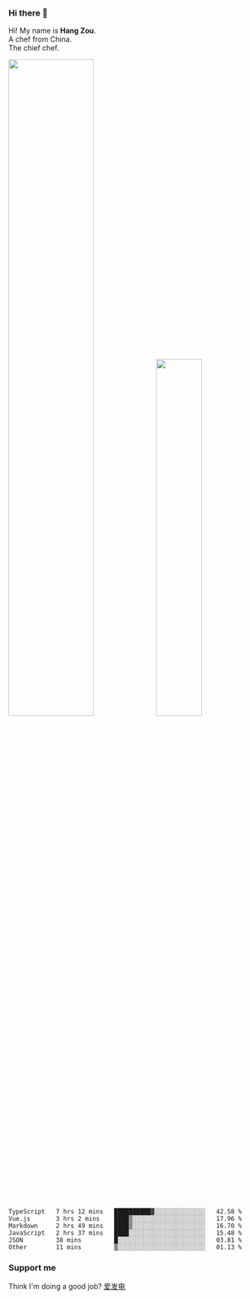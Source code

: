 ### Hi there 👋

Hi! My name is **Hang Zou**.  
A chef from China.  
The chief chef.

<img align="" width="57.5%" src="https://github-readme-stats.vercel.app/api?username=zouhangwithsweet&hide_title=true&hide_border=true&show_icons=true&include_all_commits=true&line_height=21" /><img align="" width="42.4%" src="https://github-readme-stats.vercel.app/api/top-langs/?username=zouhangwithsweet&hide_title=true&hide_border=true&layout=compact" />

<!--START_SECTION:waka-->

```text
TypeScript   7 hrs 12 mins   ██████████▓░░░░░░░░░░░░░░   42.58 %
Vue.js       3 hrs 2 mins    ████▒░░░░░░░░░░░░░░░░░░░░   17.96 %
Markdown     2 hrs 49 mins   ████▒░░░░░░░░░░░░░░░░░░░░   16.70 %
JavaScript   2 hrs 37 mins   ████░░░░░░░░░░░░░░░░░░░░░   15.48 %
JSON         38 mins         █░░░░░░░░░░░░░░░░░░░░░░░░   03.81 %
Other        11 mins         ▒░░░░░░░░░░░░░░░░░░░░░░░░   01.13 %
```

<!--END_SECTION:waka-->

### Support me

Think I'm doing a good job? [爱发电](https://afdian.net/@zouhangsweet)
